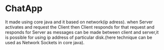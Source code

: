 # ChatApp
It made using core java and it based on network(ip adress). when Server activates and request the Client then Client responds for that request and responds for Server as messages can be made between client and server,it is possible for using ip address of particular disk.(here technique can be used as Network Sockets in core java).

